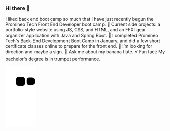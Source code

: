 ### Hi there 👋

I liked back end boot camp so much that I have just recently begun the Promineo Tech Front End Developer boot camp.
🔭 Current side projects: a portfolio-style website using JS, CSS, and HTML, and an FFXI gear organizer application with Java and Spring Boot.
🌱 I completed Promineo Tech's Back-End Development Boot Camp in January, and did a few short certificate classes online to prepare for the front end.
🤔 I’m looking for direction and maybe a sign.
💬 Ask me about my banana flute.
⚡ Fun fact: My bachelor's degree is in trumpet performance.

![Snake animation](https://github.com/Brierre/Brierre/blob/output/github-contribution-grid-snake.svg)
